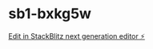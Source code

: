 # sb1-bxkg5w

[Edit in StackBlitz next generation editor ⚡️](https://stackblitz.com/~/github.com/IkeRowland/sb1-bxkg5w)